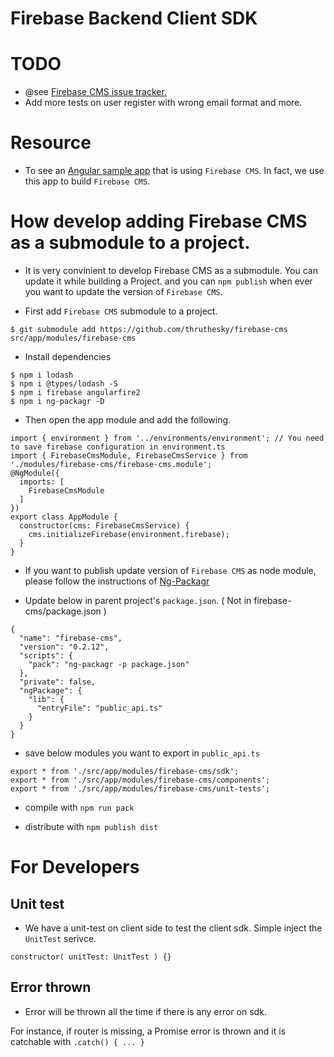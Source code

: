 # Firebase Backend Client SDK

# TODO

* @see [Firebase CMS issue tracker.](https://github.com/thruthesky/firebase-cms/issues)
* Add more tests on user register with wrong email format and more.


# Resource

* To see an [Angular sample app](https://github.com/thruthesky/firebase-cms-app) that is using `Firebase CMS`. In fact, we use this app to build `Firebase CMS`.

# How develop adding Firebase CMS as a submodule to a project.

* It is very convinient to develop Firebase CMS as a submodule. You can update it while building a Project. and you can `npm publish` when ever you want to update the version of `Firebase CMS`.


* First add `Firebase CMS` submodule to a project.
````
$ git submodule add https://github.com/thruthesky/firebase-cms src/app/modules/firebase-cms
````

* Install dependencies
````
$ npm i lodash
$ npm i @types/lodash -S
$ npm i firebase angularfire2
$ npm i ng-packagr -D
````

* Then open the app module and add the following.
````
import { environment } from '../environments/environment'; // You need to save firebase configuration in environment.ts
import { FirebaseCmsModule, FirebaseCmsService } from './modules/firebase-cms/firebase-cms.module';
@NgModule({
  imports: [
    FirebaseCmsModule
  ]
})
export class AppModule {
  constructor(cms: FirebaseCmsService) {
    cms.initializeFirebase(environment.firebase);
  }
}
````

* If you want to publish update version of `Firebase CMS` as node module, please follow the instructions of [Ng-Packagr](https://github.com/dherges/ng-packagr)

 * Update below in parent project's `package.json`. ( Not in firebase-cms/package.json )

````
{
  "name": "firebase-cms",
  "version": "0.2.12",
  "scripts": {
    "pack": "ng-packagr -p package.json"
  },
  "private": false,
  "ngPackage": {
    "lib": {
      "entryFile": "public_api.ts"
    }
  }
}
````

 * save below modules you want to export in `public_api.ts`
````
export * from './src/app/modules/firebase-cms/sdk';
export * from './src/app/modules/firebase-cms/components';
export * from './src/app/modules/firebase-cms/unit-tests';
````

 * compile with `npm run pack`

 * distribute with `npm publish dist`






# For Developers


## Unit test

* We have a unit-test on client side to test the client sdk.
Simple inject the `UnitTest` serivce.
````
constructor( unitTest: UnitTest ) {}
````



## Error thrown

* Error will be thrown all the time if there is any error on sdk.

For instance, if router is missing, a Promise error is thrown and it is catchable with `.catch() { ... }`

